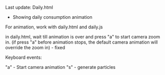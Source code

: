 Last update:
Daily.html
 - Showing daily consumption animation 

For animation, work with daily.html and daily.js

in daily.html, wait till animation is over and press "a" to start camera zoom in. (if press "a" before animation stops, the default camera animation will override the zoom in) - fixed


Keyboard events:

"a" - Start camera animation
"s" - generate particles
